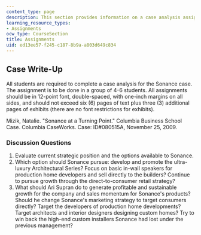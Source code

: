 ```yaml
---
content_type: page
description: This section provides information on a case analysis assignment.
learning_resource_types:
- Assignments
ocw_type: CourseSection
title: Assignments
uid: ed13ee57-f245-c187-8b9a-a803d649c834
---
```


Case Write-Up
-------------

All students are required to complete a case analysis for the Sonance case. The assignment is to be done in a group of 4-6 students. All assignments should be in 12-point font, double-spaced, with one-inch margins on all sides, and should not exceed six (6) pages of text plus three (3) additional pages of exhibits (there are no font restrictions for exhibits).

Mizik, Natalie. "Sonance at a Turning Point." Columbia Business School Case. Columbia CaseWorks. Case: ID#080515A, November 25, 2009.

### Discussion Questions

1.  Evaluate current strategic position and the options available to Sonance.
2.  Which option should Sonance pursue: develop and promote the ultra-luxury Architectural Series? Focus on basic in-wall speakers for production home developers and sell directly to the builders? Continue to pursue growth through the direct-to-consumer retail strategy?
3.  What should Ari Supran do to generate profitable and sustainable growth for the company and sales momentum for Sonance's products? Should he change Sonance's marketing strategy to target consumers directly? Target the developers of production home developments? Target architects and interior designers designing custom homes? Try to win back the high-end custom installers Sonance had lost under the previous management?